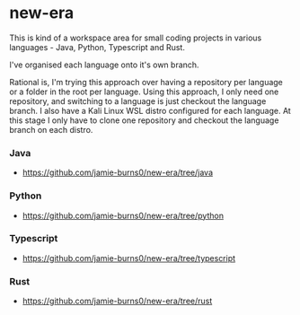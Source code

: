 # new-era
This is kind of a workspace area for small coding projects in various languages - Java, Python, Typescript and Rust.

I've organised each language onto it's own branch. 

Rational is, I'm trying this approach over having a repository per language or a folder in the root per language. Using this approach, I only need one repository, and switching to a language is just checkout the language branch. I also have a Kali Linux WSL distro configured for each language. At this stage I only have to clone one repository and checkout the language branch on each distro.

### Java
- https://github.com/jamie-burns0/new-era/tree/java

### Python
- https://github.com/jamie-burns0/new-era/tree/python

### Typescript
- https://github.com/jamie-burns0/new-era/tree/typescript

### Rust
- https://github.com/jamie-burns0/new-era/tree/rust
